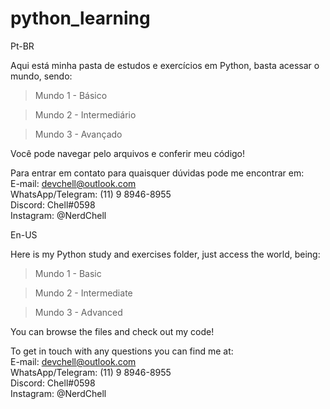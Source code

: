 # python_learning


Pt-BR

Aqui está minha pasta de estudos e exercícios em Python, basta acessar o mundo, sendo:

  > Mundo 1 - Básico
  
  > Mundo 2 - Intermediário
  
  > Mundo 3 - Avançado

Você pode navegar pelo arquivos e conferir meu código!<br>

Para entrar em contato para quaisquer dúvidas pode me encontrar em: <br>
E-mail: devchell@outlook.com <br>
WhatsApp/Telegram: (11) 9 8946-8955<br>
Discord: Chell#0598<br>
Instagram: @NerdChell<br>




En-US

Here is my Python study and exercises folder, just access the world, being:

  > Mundo 1 - Basic
  
  > Mundo 2 - Intermediate
  
  > Mundo 3 - Advanced

You can browse the files and check out my code!<br>

To get in touch with any questions you can find me at:<br>
E-mail: devchell@outlook.com<br>
WhatsApp/Telegram: (11) 9 8946-8955<br>
Discord: Chell#0598<br>
Instagram: @NerdChell<br>
